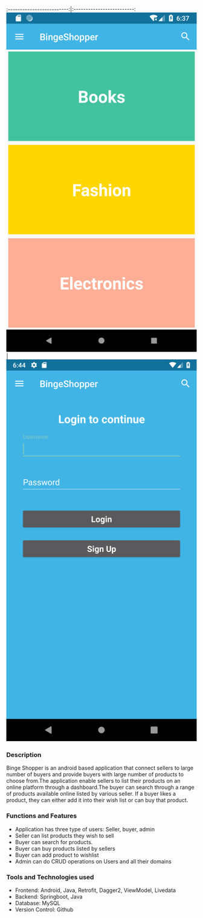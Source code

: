 
:-------------------------:|:-------------------------:
![Alt text](image1.png "Optional Title")  |  ![Alt text](image2.png "Optional Title")

### Description
Binge Shopper is an android based application that connect sellers to large number of buyers and provide buyers with large number of products to choose from.The application enable sellers to list their products on an online platform through a dashboard.The buyer can search through a range of products available online listed by various seller. If a buyer likes a product, they can either add it into their wish list or can buy that product.


### Functions and Features

* Application has three type of users: Seller, buyer, admin
* Seller can list products they wish to sell
* Buyer can search for products.
* Buyer can buy products listed by sellers
* Buyer can add product to wishlist
* Admin can do CRUD operations on Users and all their domains

### Tools and Technologies used
* Frontend: Android, Java, Retrofit, Dagger2, ViewModel, Livedata
* Backend: Springboot, Java
* Database: MySQL
* Version Control: Github
